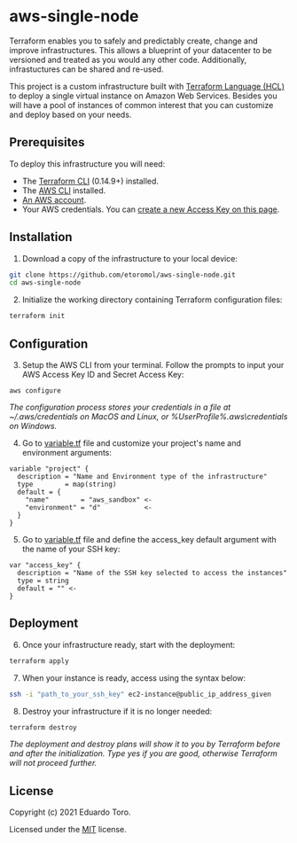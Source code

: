 # aws-single-node
Terraform enables you to safely and predictably create, change and improve infrastructures. This allows a blueprint of your datacenter to be versioned and treated as you would any other code. Additionally, infrastuctures can be shared and re-used. 

This project is a custom infrastructure built with [Terraform Language (HCL)](https://www.terraform.io/docs/language/index.html) to deploy a single virtual instance on Amazon Web Services. Besides you will have a pool of instances of common interest that you can customize and deploy based on your needs. 

## Prerequisites

To deploy this infrastructure you will need:
* The [Terraform CLI](https://learn.hashicorp.com/tutorials/terraform/install-cli?in=terraform/aws-get-started) (0.14.9+) installed.
* The [AWS CLI](https://docs.aws.amazon.com/cli/latest/userguide/install-cliv2.html) installed.
* [An AWS account](https://aws.amazon.com/free/).
* Your AWS credentials. You can [create a new Access Key on this page](https://console.aws.amazon.com/iam/home?#/security_credentials).

## Installation

1. Download a copy of the infrastructure to your local device:
```bash
git clone https://github.com/etoromol/aws-single-node.git
cd aws-single-node
```
2. Initialize the working directory containing Terraform configuration files:
```bash
terraform init
```

## Configuration

3. Setup the AWS CLI from your terminal. Follow the prompts to input your AWS Access Key ID and Secret Access Key:
```hcl
aws configure
```
*The configuration process stores your credentials in a file at ~/.aws/credentials on MacOS and Linux, or %UserProfile%\.aws\credentials on Windows.*

4. Go to [variable.tf](variables.tf) file and customize your project's name and environment arguments:
```hcl
variable "project" {
  description = "Name and Environment type of the infrastructure"
  type        = map(string)
  default = {
    "name"        = "aws_sandbox" <-
    "environment" = "d"           <-
  }
}
```  
5. Go to [variable.tf](variables.tf) file and define the access_key default argument with the name of your SSH key:
```hcl
var "access_key" {
  description = "Name of the SSH key selected to access the instances"
  type = string
  default = "" <-
}
```  

## Deployment

6. Once your infrastructure ready, start with the deployment:
```bash
terraform apply
```
7. When your instance is ready, access using the syntax below:
```bash
ssh -i "path_to_your_ssh_key" ec2-instance@public_ip_address_given
```
8. Destroy your infrastructure if it is no longer needed:

```bash
terraform destroy
```
*The deployment and destroy plans will show it to you by Terraform before and after the initialization. Type yes if you are good, otherwise Terraform will not proceed further.*

## License

Copyright (c) 2021 Eduardo Toro.

Licensed under the [MIT](LICENSE) license.